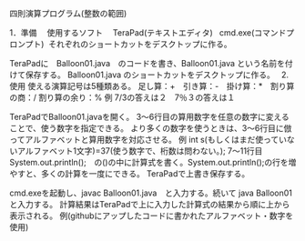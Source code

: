 
四則演算プログラム(整数の範囲)

1．準備
　使用するソフト
 　TeraPad(テキストエディタ)
   cmd.exe(コマンドプロンプト)
  それぞれのショートカットをデスクトップに作る。
  
  TeraPadに　Balloon01.java　のコードを書き、Balloon01.java という名前を付けて保存する。
  Balloon01.java のショートカットをデスクトップに作る。
  
2.　使用
使える演算記号は5種類ある。
足し算：+　引き算：-　掛け算：*　割り算の商：/ 割り算の余り：%
例 7/3の答えは２　7％３の答えは１

TeraPadでBalloon01.javaを開く。
3～6行目の算用数字を任意の数字に変えることで、使う数字を指定できる。
より多くの数字を使うときは、3～6行目に倣ってアルファベットと算用数字を対応させる。
例  int s(もしくはまだ使っていないアルファベット1文字)=37(使う数字で、桁数は問わない。); 
7～11行目　System.out.println();　の()の中に計算式を書く。System.out.println();の行を増やすと、多くの計算を一度にできる。
TeraPadで上書き保存する。

cmd.exeを起動し、javac Balloon01.java　と入力する。続いて java Balloon01 と入力する。
計算結果はTeraPadで上に入力した計算式の結果から順に上から表示される。
例(githubにアップしたコードに書かれたアルファベット・数字を使用)

